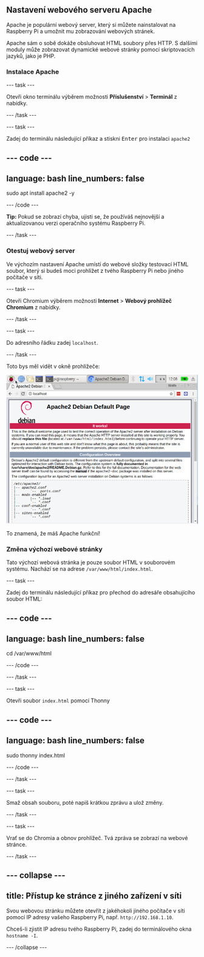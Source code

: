 ## Nastavení webového serveru Apache

Apache je populární webový server, který si můžete nainstalovat na Raspberry Pi a umožnit mu zobrazování webových stránek.

Apache sám o sobě dokáže obsluhovat HTML soubory přes HTTP. S dalšími moduly může zobrazovat dynamické webové stránky pomocí skriptovacích jazyků, jako je PHP.

### Instalace Apache

--- task ---

Otevři okno terminálu výběrem možnosti **Příslušenství** > **Terminál** z nabídky.

--- /task ---

--- task ---

Zadej do terminálu následující příkaz a stiskni <kbd>Enter</kbd> pro instalaci `apache2`

--- code ---
---
language: bash
line_numbers: false
---
sudo apt install apache2 -y

--- /code ---

**Tip:** Pokud se zobrazí chyba, ujisti se, že používáš nejnovější a aktualizovanou verzi operačního systému Raspberry Pi.

--- /task ---


### Otestuj webový server

Ve výchozím nastavení Apache umístí do webové složky testovací HTML soubor, který si budeš moci prohlížet z tvého Raspberry Pi nebo jiného počítače v síti.

--- task ---

Otevři Chromium výběrem možnosti **Internet** > **Webový prohlížeč Chromium** z nabídky.

--- /task ---

--- task ---

Do adresního řádku zadej `localhost`.

--- /task ---

Toto bys měl vidět v okně prohlížeče:

![Apache2 funguje](images/apache-it-works.png)

To znamená, že máš Apache funkční!

### Změna výchozí webové stránky

Tato výchozí webová stránka je pouze soubor HTML v souborovém systému. Nachází se na adrese `/var/www/html/index.html`.

--- task ---

Zadej do terminálu následující příkaz pro přechod do adresáře obsahujícího soubor HTML:

--- code ---
---
language: bash
line_numbers: false
---
cd /var/www/html

--- /code ---

--- /task ---

--- task ---

Otevři soubor `index.html` pomocí Thonny

--- code ---
---
language: bash
line_numbers: false
---
sudo thonny index.html

--- /code ---

--- /task ---

--- task ---

Smaž obsah souboru, poté napiš krátkou zprávu a ulož změny.

--- /task ---

--- task ---

Vrať se do Chromia a obnov prohlížeč. Tvá zpráva se zobrazí na webové stránce.

--- /task ---

--- collapse ---
---
title: Přístup ke stránce z jiného zařízení v síti
---

Svou webovou stránku můžete otevřít z jakéhokoli jiného počítače v síti pomocí IP adresy vašeho Raspberry Pi, např. `http://192.168.1.10`.

Chceš-li zjistit IP adresu tvého Raspberry Pi, zadej do terminálového okna `hostname -I`.

--- /collapse ---
